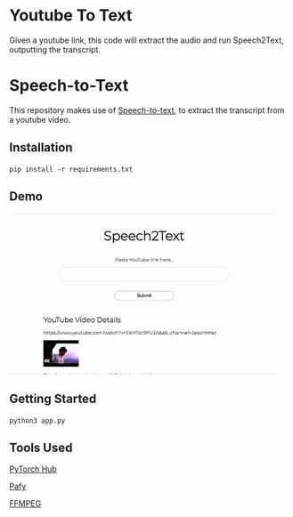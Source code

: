 # Youtube To Text
Given a youtube link, this code will extract the audio and run Speech2Text, outputting the transcript.
# Speech-to-Text

This repository makes use of [Speech-to-text](https://github.com/snakers4/silero-models), to extract the transcript from a youtube video. 

## Installation
```
pip install -r requirements.txt
```
## Demo
<img src="./output.gif" style="width:30rem;"/>


## Getting Started
```
python3 app.py
```


## Tools Used
[PyTorch Hub](https://pytorch.org/hub/)

[Pafy](https://pypi.org/project/pafy/)

[FFMPEG](https://www.ffmpeg.org/)
